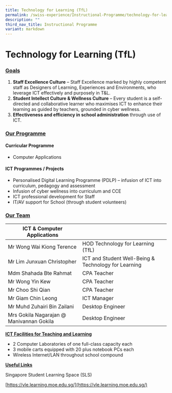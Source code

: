 ```yaml
---
title: Technology for Learning (TfL)
permalink: /swiss-experience/Instructional-Programme/technology-for-learning/
description: ""
third_nav_title: Instructional Programme
variant: markdown
---
```

# Technology for Learning (TfL)

### <b><u>Goals</u></b>

1.  **Staff Excellence Culture**&nbsp;– Staff Excellence marked by highly competent staff as Designers of Learning, Experiences and Environments, who leverage ICT effectively and purposely in T&amp;L.
2.  **Student Intellect Culture &amp; Wellness Culture**&nbsp;– Every student is a self-directed and collaborative learner who maximises ICT to enhance their learning as guided by teachers, grounded in cyber wellness.
3.  **Effectiveness and efficiency in school administration**&nbsp;through use of ICT.

### <b><u>Our Programme</u></b>

#### Curricular Programme

*   Computer Applications

#### ICT Programmes / Projects

*   Personalised Digital Learning Programme (PDLP) – infusion of ICT into curriculum, pedagogy and assessment
*   Infusion of cyber wellness into curriculum and CCE
*   ICT professional development for Staff
*   IT/AV support for School (through student volunteers)

### <b><u>Our Team</u></b>

| ICT &amp; Computer Applications |  |
|---|---|
| Mr Wong Wai Kiong Terence | HOD Technology for Learning (TfL) |
| Mr Lim Junxuan Christopher | ICT and  Student Well-Being &amp; Technology for Learning |
| Mdm Shahada Bte Rahmat | CPA Teacher |
| Mr Wong Yin Kew | CPA Teacher |
| Mr Choo Shi Qian | CPA Teacher |
| Mr Giam Chin Leong | ICT Manager |
| Mr Muhd Zuhairi Bin Zailani | Desktop Engineer |
| Mrs Gokila Nagarajan @ Manivannan Gokila | Desktop Engineer |


<b><u>ICT Facilities for Teaching and Learning</u></b>

*   2 Computer Laboratories of one full-class capacity each
*   3 mobile carts equipped with 20 plus notebook PCs each
*   Wireless Internet/LAN throughout school compound

<b><u>Useful Links</u></b>

Singapore Student Learning Space (SLS)

[https://vle.learning.moe.edu.sg/](https://vle.learning.moe.edu.sg/)